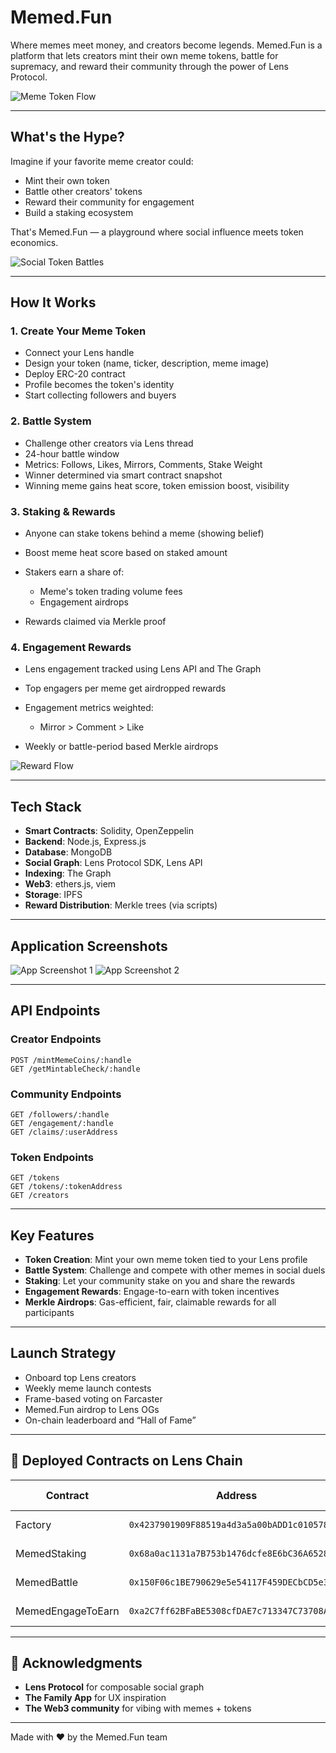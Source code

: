 # Memed.Fun

Where memes meet money, and creators become legends. Memed.Fun is a platform that lets creators mint their own meme tokens, battle for supremacy, and reward their community through the power of Lens Protocol.

![Meme Token Flow](https://github.com/user-attachments/assets/b9a58958-8647-4cb1-98fe-87af10c3aaeb)

---

## What's the Hype?

Imagine if your favorite meme creator could:

* Mint their own token
* Battle other creators' tokens
* Reward their community for engagement
* Build a staking ecosystem

That's Memed.Fun — a playground where social influence meets token economics.

![Social Token Battles](https://github.com/user-attachments/assets/b4c0ecd6-29cf-42d7-b7e9-4b626fb22e4e)

---

## How It Works

### 1. Create Your Meme Token

* Connect your Lens handle
* Design your token (name, ticker, description, meme image)
* Deploy ERC-20 contract
* Profile becomes the token's identity
* Start collecting followers and buyers

### 2. Battle System

* Challenge other creators via Lens thread
* 24-hour battle window
* Metrics: Follows, Likes, Mirrors, Comments, Stake Weight
* Winner determined via smart contract snapshot
* Winning meme gains heat score, token emission boost, visibility

### 3. Staking & Rewards

* Anyone can stake tokens behind a meme (showing belief)
* Boost meme heat score based on staked amount
* Stakers earn a share of:

  * Meme's token trading volume fees
  * Engagement airdrops
* Rewards claimed via Merkle proof

### 4. Engagement Rewards

* Lens engagement tracked using Lens API and The Graph
* Top engagers per meme get airdropped rewards
* Engagement metrics weighted:

  * Mirror > Comment > Like
* Weekly or battle-period based Merkle airdrops

![Reward Flow](https://github.com/user-attachments/assets/f3af0107-9e95-4049-9479-869de8f513df)

---

## Tech Stack

* **Smart Contracts**: Solidity, OpenZeppelin
* **Backend**: Node.js, Express.js
* **Database**: MongoDB
* **Social Graph**: Lens Protocol SDK, Lens API
* **Indexing**: The Graph
* **Web3**: ethers.js, viem
* **Storage**: IPFS
* **Reward Distribution**: Merkle trees (via scripts)

---

## Application Screenshots

![App Screenshot 1](https://github.com/user-attachments/assets/70e7f606-d4a3-4d11-bcc5-b4eb6b249278)
![App Screenshot 2](https://github.com/user-attachments/assets/f7c8e5c3-8bb6-4c47-971a-a0ecbf8c781e)

---

## API Endpoints

### Creator Endpoints

```http
POST /mintMemeCoins/:handle
GET /getMintableCheck/:handle
```

### Community Endpoints

```http
GET /followers/:handle
GET /engagement/:handle
GET /claims/:userAddress
```

### Token Endpoints

```http
GET /tokens
GET /tokens/:tokenAddress
GET /creators
```

---

## Key Features

* **Token Creation**: Mint your own meme token tied to your Lens profile
* **Battle System**: Challenge and compete with other memes in social duels
* **Staking**: Let your community stake on you and share the rewards
* **Engagement Rewards**: Engage-to-earn with token incentives
* **Merkle Airdrops**: Gas-efficient, fair, claimable rewards for all participants

---

## Launch Strategy

* Onboard top Lens creators
* Weekly meme launch contests
* Frame-based voting on Farcaster
* Memed.Fun airdrop to Lens OGs
* On-chain leaderboard and “Hall of Fame”

---

## 📜 Deployed Contracts on Lens Chain

| Contract          | Address                                      | Explorer Link                                                                                    |
| ----------------- | -------------------------------------------- | ------------------------------------------------------------------------------------------------ |
| Factory           | `0x4237901909F88519a4d3a5a00bADD1c010578d39` | [View on Explorer](https://explorer.lens.xyz/address/0x4237901909F88519a4d3a5a00bADD1c010578d39) |
| MemedStaking      | `0x68a0ac1131a7B753b1476dcfe8E6bC36A65280B2` | [View on Explorer](https://explorer.lens.xyz/address/0x68a0ac1131a7B753b1476dcfe8E6bC36A65280B2) |
| MemedBattle       | `0x150F06c1BE790629e5e54117F459DECbCD5e3844` | [View on Explorer](https://explorer.lens.xyz/address/0x150F06c1BE790629e5e54117F459DECbCD5e3844) |
| MemedEngageToEarn | `0xa2C7ff62BFaBE5308cfDAE7c713347C73708AD45` | [View on Explorer](https://explorer.lens.xyz/address/0xa2C7ff62BFaBE5308cfDAE7c713347C73708AD45) |

---

## 🙏 Acknowledgments

* **Lens Protocol** for composable social graph
* **The Family App** for UX inspiration
* **The Web3 community** for vibing with memes + tokens

---

Made with ❤️ by the Memed.Fun team
